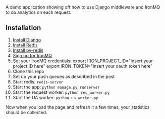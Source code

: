 A demo application showing off how to use Django middleware and IronMQ to do analytics on each request.

## Installation

1. [Install Django](http://djangoproject.com)
2. [Install Redis](http://redis.io)
3. [Install py-redis](http://pypi.python.org/pypi/redis)
4. [Sign up for IronMQ](http://iron.io/mq)
5. Set your IronMQ credentials:
	export IRON_PROJECT_ID="insert your project ID here"
	export IRON_TOKEN="insert your oauth token here"
6. Clone this repo
7. Set up your push queues as described in the post
8. Start redis: `redis-server`
9. Start the app: `python manage.py runserver`
10. Start the request worker: `python req_worker.py`
11. Start the UA worker: `python ua_worker.py`

Now when you load the page and refresh it a few times, your statistics should be collected.
